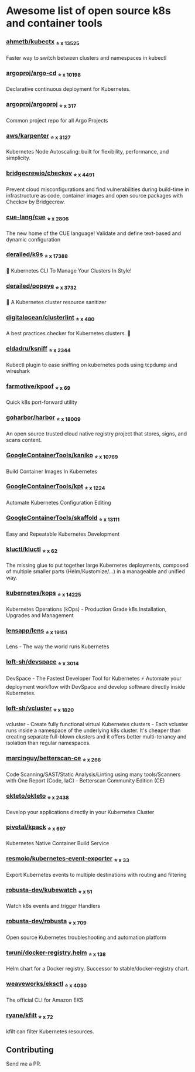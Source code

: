 # Awesome list of open source k8s and container tools

### [ahmetb/kubectx](https://github.com/ahmetb/kubectx) <sub>⭐️ x 13525</sub>
Faster way to switch between clusters and namespaces in kubectl
### [argoproj/argo-cd](https://github.com/argoproj/argo-cd) <sub>⭐️ x 10198</sub>
Declarative continuous deployment for Kubernetes.
### [argoproj/argoproj](https://github.com/argoproj/argoproj) <sub>⭐️ x 317</sub>
Common project repo for all Argo Projects
### [aws/karpenter](https://github.com/aws/karpenter) <sub>⭐️ x 3127</sub>
Kubernetes Node Autoscaling: built for flexibility, performance, and simplicity.
### [bridgecrewio/checkov](https://github.com/bridgecrewio/checkov) <sub>⭐️ x 4491</sub>
Prevent cloud misconfigurations and find vulnerabilities during build-time in infrastructure as code, container images and open source packages with Checkov by Bridgecrew.
### [cue-lang/cue](https://github.com/cue-lang/cue) <sub>⭐️ x 2806</sub>
The new home of the CUE language! Validate and define text-based and dynamic configuration
### [derailed/k9s](https://github.com/derailed/k9s) <sub>⭐️ x 17388</sub>
🐶 Kubernetes CLI To Manage Your Clusters In Style!
### [derailed/popeye](https://github.com/derailed/popeye) <sub>⭐️ x 3732</sub>
👀 A Kubernetes cluster resource sanitizer
### [digitalocean/clusterlint](https://github.com/digitalocean/clusterlint) <sub>⭐️ x 480</sub>
A best practices checker for Kubernetes clusters. 🤠
### [eldadru/ksniff](https://github.com/eldadru/ksniff) <sub>⭐️ x 2344</sub>
Kubectl plugin to ease sniffing on kubernetes pods using tcpdump and wireshark
### [farmotive/kpoof](https://github.com/farmotive/kpoof) <sub>⭐️ x 69</sub>
Quick k8s port-forward utility
### [goharbor/harbor](https://github.com/goharbor/harbor) <sub>⭐️ x 18009</sub>
An open source trusted cloud native registry project that stores, signs, and scans content.
### [GoogleContainerTools/kaniko](https://github.com/GoogleContainerTools/kaniko) <sub>⭐️ x 10769</sub>
Build Container Images In Kubernetes
### [GoogleContainerTools/kpt](https://github.com/GoogleContainerTools/kpt) <sub>⭐️ x 1224</sub>
Automate Kubernetes Configuration Editing
### [GoogleContainerTools/skaffold](https://github.com/GoogleContainerTools/skaffold) <sub>⭐️ x 13111</sub>
Easy and Repeatable Kubernetes Development
### [kluctl/kluctl](https://github.com/kluctl/kluctl) <sub>⭐️ x 62</sub>
The missing glue to put together large Kubernetes deployments, composed of multiple smaller parts (Helm/Kustomize/...) in a manageable and unified way.
### [kubernetes/kops](https://github.com/kubernetes/kops) <sub>⭐️ x 14225</sub>
Kubernetes Operations (kOps) - Production Grade k8s Installation, Upgrades and Management
### [lensapp/lens](https://github.com/lensapp/lens) <sub>⭐️ x 19151</sub>
Lens - The way the world runs Kubernetes
### [loft-sh/devspace](https://github.com/loft-sh/devspace) <sub>⭐️ x 3014</sub>
DevSpace - The Fastest Developer Tool for Kubernetes ⚡ Automate your deployment workflow with DevSpace and develop software directly inside Kubernetes.
### [loft-sh/vcluster](https://github.com/loft-sh/vcluster) <sub>⭐️ x 1820</sub>
vcluster - Create fully functional virtual Kubernetes clusters - Each vcluster runs inside a namespace of the underlying k8s cluster. It's cheaper than creating separate full-blown clusters and it offers better multi-tenancy and isolation than regular namespaces.
### [marcinguy/betterscan-ce](https://github.com/marcinguy/betterscan-ce) <sub>⭐️ x 266</sub>
Code Scanning/SAST/Static Analysis/Linting using many tools/Scanners with One Report (Code, IaC) - Betterscan Community Edition (CE)
### [okteto/okteto](https://github.com/okteto/okteto) <sub>⭐️ x 2438</sub>
Develop your applications directly in your Kubernetes Cluster
### [pivotal/kpack](https://github.com/pivotal/kpack) <sub>⭐️ x 697</sub>
Kubernetes Native Container Build Service
### [resmoio/kubernetes-event-exporter](https://github.com/resmoio/kubernetes-event-exporter) <sub>⭐️ x 33</sub>
Export Kubernetes events to multiple destinations with routing and filtering
### [robusta-dev/kubewatch](https://github.com/robusta-dev/kubewatch) <sub>⭐️ x 51</sub>
Watch k8s events and trigger Handlers
### [robusta-dev/robusta](https://github.com/robusta-dev/robusta) <sub>⭐️ x 709</sub>
Open source Kubernetes troubleshooting and automation platform
### [twuni/docker-registry.helm](https://github.com/twuni/docker-registry.helm) <sub>⭐️ x 138</sub>
Helm chart for a Docker registry. Successor to stable/docker-registry chart.
### [weaveworks/eksctl](https://github.com/weaveworks/eksctl) <sub>⭐️ x 4030</sub>
The official CLI for Amazon EKS
### [ryane/kfilt](https://github.com/ryane/kfilt) <sub>⭐️ x 72</sub>
kfilt can filter Kubernetes resources.

## Contributing

Send me a PR.


